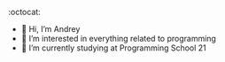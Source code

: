  :octocat:
- 👋 Hi, I’m Andrey
- 👀  I’m interested in everything related to programming
- 🌱 I’m currently studying at Programming School 21


<!---
andrei-sergeich/andrei-sergeich is a ✨ special ✨ repository because its `README.md` (this file) appears on your GitHub profile.
You can click the Preview link to take a look at your changes.
- 💞️ I’m looking to collaborate on ...
- 📫 How to reach me - 
--->
